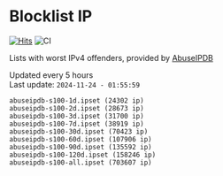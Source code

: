 # Blocklist IP

[![Hits](https://hits.seeyoufarm.com/api/count/incr/badge.svg?url=https%3A%2F%2Fgithub.com%2Fborestad%2Fblocklist-ip%2F&count_bg=%2379C83D&title_bg=%23555555&icon=&icon_color=%23E7E7E7&title=hits&edge_flat=false)](https://hits.seeyoufarm.com)  ![CI](https://img.shields.io/github/workflow/status/borestad/blocklist-ip/CI?style=flat-square)

Lists with worst IPv4 offenders, provided by [AbuseIPDB](https://www.abuseipdb.com/)

<!-- FOOTER-PLACEHOLDER -->
Updated every 5 hours<br>
Last update: `2024-11-24 - 01:55:59`
```
abuseipdb-s100-1d.ipset (24302 ip)
abuseipdb-s100-2d.ipset (28673 ip)
abuseipdb-s100-3d.ipset (31700 ip)
abuseipdb-s100-7d.ipset (38919 ip)
abuseipdb-s100-30d.ipset (70423 ip)
abuseipdb-s100-60d.ipset (107906 ip)
abuseipdb-s100-90d.ipset (135592 ip)
abuseipdb-s100-120d.ipset (158246 ip)
abuseipdb-s100-all.ipset (703607 ip)
```
